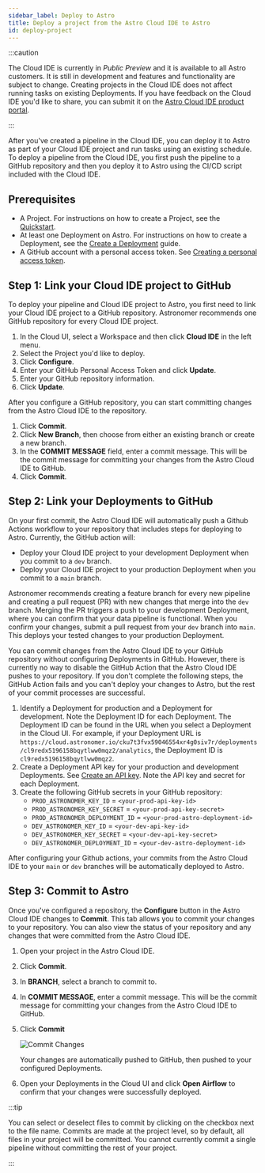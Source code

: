 ```yaml
---
sidebar_label: Deploy to Astro
title: Deploy a project from the Astro Cloud IDE to Astro
id: deploy-project
---
```


:::caution

<!-- id to make it easier to remove: cloud-ide-preview-banner -->

The Cloud IDE is currently in _Public Preview_ and it is available to all Astro customers. It is still in development and features and functionality are subject to change. Creating projects in the Cloud IDE does not affect running tasks on existing Deployments. If you have feedback on the Cloud IDE you'd like to share, you can submit it on the [Astro Cloud IDE product portal](https://portal.productboard.com/75k8qmuqjacnrrnef446fggj).

:::

After you've created a pipeline in the Cloud IDE, you can deploy it to Astro as part of your Cloud IDE project and run tasks using an existing schedule. To deploy a pipeline from the Cloud IDE, you first push the pipeline to a GitHub repository and then you deploy it to Astro using the CI/CD script included with the Cloud IDE.

## Prerequisites

- A Project. For instructions on how to create a Project, see the [Quickstart](/astro/cloud-ide/quickstart.md).
- At least one Deployment on Astro. For instructions on how to create a Deployment, see the [Create a Deployment](/astro/create-deployment.md) guide.
- A GitHub account with a personal access token. See [Creating a personal access token](https://docs.github.com/en/authentication/keeping-your-account-and-data-secure/creating-a-personal-access-token).

## Step 1: Link your Cloud IDE project to GitHub

To deploy your pipeline and Cloud IDE project to Astro, you first need to link your Cloud IDE project to a GitHub repository. Astronomer recommends one GitHub repository for every Cloud IDE project.

1. In the Cloud UI, select a Workspace and then click **Cloud IDE** in the left menu.
2. Select the Project you'd like to deploy.
3. Click **Configure**.
4. Enter your GitHub Personal Access Token and click **Update**.
5. Enter your GitHub repository information.
6. Click **Update**.

After you configure a GitHub repository, you can start committing changes from the Astro Cloud IDE to the repository.

1. Click **Commit**.
2. Click **New Branch**, then choose from either an existing branch or create a new branch.
3. In the **COMMIT MESSAGE** field, enter a commit message. This will be the commit message for committing your changes from the Astro Cloud IDE to GitHub.
4. Click **Commit**.

## Step 2: Link your Deployments to GitHub

On your first commit, the Astro Cloud IDE will automatically push a Github Actions workflow to your repository that includes steps for deploying to Astro. Currently, the GitHub action will:

- Deploy your Cloud IDE project to your development Deployment when you commit to a `dev` branch.
- Deploy your Cloud IDE project to your production Deployment when you commit to a `main` branch.

Astronomer recommends creating a feature branch for every new pipeline and creating a pull request (PR) with new changes that merge into the `dev` branch. Merging the PR triggers a push to your development Deployment, where you can confirm that your data pipeline is functional. When you confirm your changes, submit a pull request from your `dev` branch into `main`. This deploys your tested changes to your production Deployment.

You can commit changes from the Astro Cloud IDE to your GitHub repository without configuring Deployments in GitHub. However, there is currently no way to disable the GitHub Action that the Astro Cloud IDE pushes to your repository. If you don't complete the following steps, the GitHub Action fails and you can't deploy your changes to Astro, but the rest of your commit processes are successful.

1. Identify a Deployment for production and a Deployment for development. Note the Deployment ID for each Deployment. The Deployment ID can be found in the URL when you select a Deployment in the Cloud UI. For example, if your Deployment URL is `https://cloud.astronomer.io/cku7t3fvx59046554xr4g0siv7r/deployments/cl9redx5196158bqytlww0mqz2/analytics`, the Deployment ID is `cl9redx5196158bqytlww0mqz2`.
2. Create a Deployment API key for your production and development Deployments. See [Create an API key](api-keys.md#create-an-api-key). Note the API key and secret for each Deployment.
3. Create the following GitHub secrets in your GitHub repository:
   - `PROD_ASTRONOMER_KEY_ID` = `<your-prod-api-key-id>`
   - `PROD_ASTRONOMER_KEY_SECRET` = `<your-prod-api-key-secret>`
   - `PROD_ASTRONOMER_DEPLOYMENT_ID` = `<your-prod-astro-deployment-id>`
   - `DEV_ASTRONOMER_KEY_ID` = `<your-dev-api-key-id>`
   - `DEV_ASTRONOMER_KEY_SECRET` = `<your-dev-api-key-secret>`
   - `DEV_ASTRONOMER_DEPLOYMENT_ID` = `<your-dev-astro-deployment-id>`

After configuring your Github actions, your commits from the Astro Cloud IDE to your `main` or `dev` branches will be automatically deployed to Astro.

## Step 3: Commit to Astro

Once you've configured a repository, the **Configure** button in the Astro Cloud IDE changes to **Commit**. This tab allows you to commit your changes to your repository. You can also view the status of your repository and any changes that were committed from the Astro Cloud IDE.

1. Open your project in the Astro Cloud IDE.
2. Click **Commit**.
3. In **BRANCH**, select a branch to commit to.
4. In **COMMIT MESSAGE**, enter a commit message. This will be the commit message for committing your changes from the Astro Cloud IDE to GitHub.
5. Click **Commit**

   ![Commit Changes](/img/cloud-ide/commit.png)

   Your changes are automatically pushed to GitHub, then pushed to your configured Deployments.

6. Open your Deployments in the Cloud UI and click **Open Airflow** to confirm that your changes were successfully deployed.

:::tip

You can select or deselect files to commit by clicking on the checkbox next to the file name. Commits are made at the project level, so by default, all files in your project will be committed. You cannot currently commit a single pipeline without committing the rest of your project.

:::

